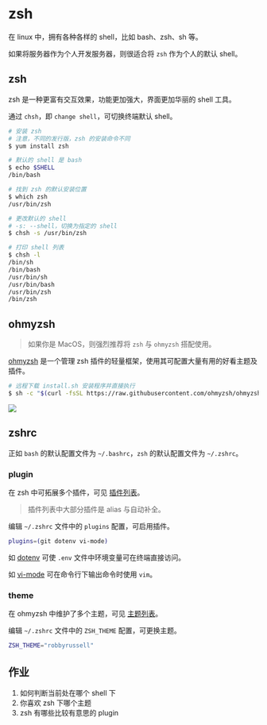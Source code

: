 # zsh

在 linux 中，拥有各种各样的 shell，比如 bash、zsh、sh 等。

如果将服务器作为个人开发服务器，则很适合将 `zsh` 作为个人的默认 shell。

## zsh

zsh 是一种更富有交互效果，功能更加强大，界面更加华丽的 shell 工具。

通过 `chsh`，即 `change shell`，可切换终端默认 shell。

``` bash
# 安装 zsh
# 注意，不同的发行版，zsh 的安装命令不同
$ yum install zsh

# 默认的 shell 是 bash
$ echo $SHELL
/bin/bash

# 找到 zsh 的默认安装位置
$ which zsh
/usr/bin/zsh

# 更改默认的 shell
# -s: --shell，切换为指定的 shell
$ chsh -s /usr/bin/zsh

# 打印 shell 列表
$ chsh -l
/bin/sh
/bin/bash
/usr/bin/sh
/usr/bin/bash
/usr/bin/zsh
/bin/zsh
```

## ohmyzsh

> 如果你是 MacOS，则强烈推荐将 `zsh` 与 `ohmyzsh` 搭配使用。

[ohmyzsh](https://github.com/ohmyzsh/ohmyzsh) 是一个管理 zsh 插件的轻量框架，使用其可配置大量有用的好看主题及插件。

``` bash
# 远程下载 install.sh 安装程序并直接执行
$ sh -c "$(curl -fsSL https://raw.githubusercontent.com/ohmyzsh/ohmyzsh/master/tools/install.sh)"
```

![](https://static.shanyue.tech/images/22-07-22/clipboard-7496.2794e3.webp)

## zshrc

正如 `bash` 的默认配置文件为 `~/.bashrc`，`zsh` 的默认配置文件为 `~/.zshrc`。

### plugin

在 zsh 中可拓展多个插件，可见 [插件列表](https://github.com/ohmyzsh/ohmyzsh/tree/master/plugins)。

> 插件列表中大部分插件是 alias 与自动补全。

编辑 `~/.zshrc` 文件中的 `plugins` 配置，可启用插件。

``` bash
plugins=(git dotenv vi-mode)
```

如 [dotenv](https://github.com/ohmyzsh/ohmyzsh/tree/master/plugins/dotenv) 可使 `.env` 文件中环境变量可在终端直接访问。

如 [vi-mode](https://github.com/ohmyzsh/ohmyzsh/tree/master/plugins/vi-mode) 可在命令行下输出命令时使用 `vim`。

### theme

在 ohmyzsh 中维护了多个主题，可见 [主题列表](https://github.com/ohmyzsh/ohmyzsh/wiki/Themes)。

编辑 `~/.zshrc` 文件中的 `ZSH_THEME` 配置，可更换主题。

``` bash
ZSH_THEME="robbyrussell"
```

## 作业

1. 如何判断当前处在哪个 shell 下
1. 你喜欢 zsh 下哪个主题
1. zsh 有哪些比较有意思的 plugin
